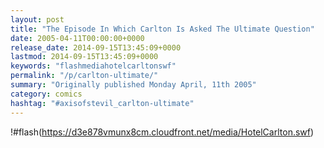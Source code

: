 ```yaml
---
layout: post
title: "The Episode In Which Carlton Is Asked The Ultimate Question"
date: 2005-04-11T00:00:00+0000
release_date: 2014-09-15T13:45:09+0000
lastmod: 2014-09-15T13:45:09+0000
keywords: "flashmediahotelcarltonswf"
permalink: "/p/carlton-ultimate/"
summary: "Originally published Monday April, 11th 2005"
category: comics
hashtag: "#axisofstevil_carlton-ultimate"
---
```


!#flash(https://d3e878vmunx8cm.cloudfront.net/media/HotelCarlton.swf)
